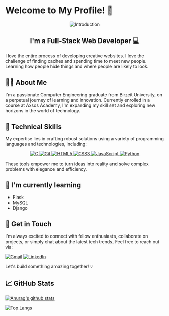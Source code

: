 # Welcome to My Profile! 👋

<div align="center">
  <img src="gif.gif" alt="Introduction" >
</div>

<h2 align="center">
I'm a Full-Stack Web Developer 💻
</h2> 

I love the entire process of developing creative websites. I love the challenge of finding caches and spending time to meet new people. Learning how people hide things and where people are likely to look.

## 👩‍💻 About Me

I'm a passionate Computer Engineering graduate from Birzeit University, on a perpetual journey of learning and innovation. Currently enrolled in a course at Axsos Academy, I'm expanding my skill set and exploring new horizons in the world of technology.

## 💼 Technical Skills

My expertise lies in crafting robust solutions using a variety of programming languages and technologies, including:
<p align="center">
  <a href="https://skillicons.dev">
    <img src="https://img.shields.io/badge/C-00599C?style=for-the-badge&logo=c&logoColor=white" alt="C" />
    <img src="https://img.shields.io/badge/Git-F05032?style=for-the-badge&logo=git&logoColor=white" alt="Git" />
    <img src="https://img.shields.io/badge/HTML5-E34F26?style=for-the-badge&logo=html5&logoColor=white" alt="HTML5" />
    <img src="https://img.shields.io/badge/CSS3-1572B6?style=for-the-badge&logo=css3&logoColor=white" alt="CSS3" />
    <img src="https://img.shields.io/badge/JavaScript-F7DF1E?style=for-the-badge&logo=javascript&logoColor=black" alt="JavaScript" />
    <img src="https://img.shields.io/badge/Python-3776AB?style=for-the-badge&logo=python&logoColor=white" alt="Python" />
  </a>
</p>

These tools empower me to turn ideas into reality and solve complex problems with elegance and efficiency. 

## 🌱 I'm currently learning

- Flask
- MySQL
- Django
  
## 🤝 Get in Touch

I'm always excited to connect with fellow enthusiasts, collaborate on projects, or simply chat about the latest tech trends. Feel free to reach out via:

[![Gmail](https://img.shields.io/badge/Gmail-D14836?style=for-the-badge&logo=gmail&logoColor=white)](mailto:r.farhoud2000@gmail.com)
[![LinkedIn](https://img.shields.io/badge/LinkedIn-0077B5?style=for-the-badge&logo=linkedin&logoColor=white)](https://www.linkedin.com/in/rand-farhoud-301b64184/)

Let's build something amazing together! 💡

## 📈 GitHub Stats 

[![Anurag's github stats](https://github-readme-stats.vercel.app/api?username=Farhoud-Rand)](https://github.com/Farhoud-Rand)

[![Top Langs](https://github-readme-stats.vercel.app/api/top-langs/?username=Farhoud-Rand&layout=compact)](https://github.com/Farhoud-Rand)

